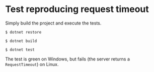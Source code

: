 # Test reproducing request timeout

Simply build the project and execute the tests.

```
$ dotnet restore

$ dotnet build

$ dotnet test
```

The test is green on Windows, but fails (the server returns a `RequestTimeout`) on Linux.